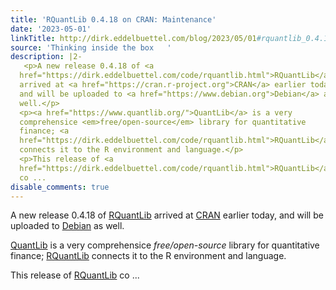 ```yaml
---
title: 'RQuantLib 0.4.18 on CRAN: Maintenance'
date: '2023-05-01'
linkTitle: http://dirk.eddelbuettel.com/blog/2023/05/01#rquantlib_0.4.18
source: 'Thinking inside the box   '
description: |2-
   <p>A new release 0.4.18 of <a
  href="https://dirk.eddelbuettel.com/code/rquantlib.html">RQuantLib</a>
  arrived at <a href="https://cran.r-project.org">CRAN</a> earlier today,
  and will be uploaded to <a href="https://www.debian.org">Debian</a> as
  well.</p>
  <p><a href="https://www.quantlib.org/">QuantLib</a> is a very
  comprehensice <em>free/open-source</em> library for quantitative
  finance; <a
  href="https://dirk.eddelbuettel.com/code/rquantlib.html">RQuantLib</a>
  connects it to the R environment and language.</p>
  <p>This release of <a
  href="https://dirk.eddelbuettel.com/code/rquantlib.html">RQuantLib</a>
  co ...
disable_comments: true
---
```

 <p>A new release 0.4.18 of <a
href="https://dirk.eddelbuettel.com/code/rquantlib.html">RQuantLib</a>
arrived at <a href="https://cran.r-project.org">CRAN</a> earlier today,
and will be uploaded to <a href="https://www.debian.org">Debian</a> as
well.</p>
<p><a href="https://www.quantlib.org/">QuantLib</a> is a very
comprehensice <em>free/open-source</em> library for quantitative
finance; <a
href="https://dirk.eddelbuettel.com/code/rquantlib.html">RQuantLib</a>
connects it to the R environment and language.</p>
<p>This release of <a
href="https://dirk.eddelbuettel.com/code/rquantlib.html">RQuantLib</a>
co ...